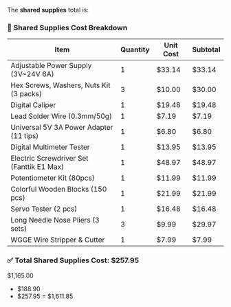 The **shared supplies** total is:

### 🧰 Shared Supplies Cost Breakdown

| Item                                      | Quantity | Unit Cost | Subtotal |
| ----------------------------------------- | -------- | --------- | -------- |
| Adjustable Power Supply (3V\~24V 6A)      | 1        | \$33.14   | \$33.14  |
| Hex Screws, Washers, Nuts Kit (3 packs)   | 3        | \$10.00   | \$30.00  |
| Digital Caliper                           | 1        | \$19.48   | \$19.48  |
| Lead Solder Wire (0.3mm/50g)              | 1        | \$7.19    | \$7.19   |
| Universal 5V 3A Power Adapter (11 tips)   | 1        | \$6.80    | \$6.80   |
| Digital Multimeter Tester                 | 1        | \$13.95   | \$13.95  |
| Electric Screwdriver Set (Fanttik E1 Max) | 1        | \$48.97   | \$48.97  |
| Potentiometer Kit (80pcs)                 | 1        | \$11.99   | \$11.99  |
| Colorful Wooden Blocks (150 pcs)          | 1        | \$21.99   | \$21.99  |
| Servo Tester (2 pcs)                      | 1        | \$16.48   | \$16.48  |
| Long Needle Nose Pliers (3 sets)          | 3        | \$9.99    | \$29.97  |
| WGGE Wire Stripper & Cutter               | 1        | \$7.99    | \$7.99   |

### ✅ Total Shared Supplies Cost: **\$257.95**


$1,165.00
+  $188.90
+  $257.95
= $1,611.85
